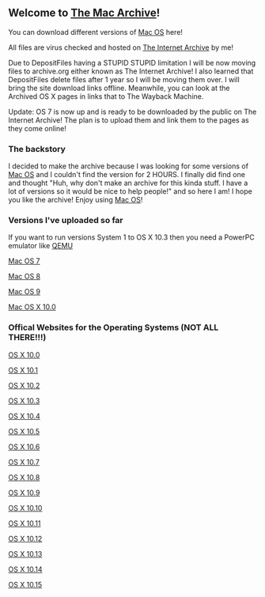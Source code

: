 ## Welcome to [The Mac Archive](https://afellowspeedrunner.github.io/themacarchive.com)!

You can download different versions of [Mac OS](https://en.wikipedia.org/wiki/MacOS) here!

All files are virus checked and hosted on [The Internet Archive](https://archive.org) by me!

Due to DepositFiles having a STUPID STUPID limitation I will be now moving files to archive.org either known as The Internet Archive! I also learned that DepositFiles delete files after 1 year so I will be moving them over. I will bring the site download links offline. Meanwhile, you can look at the Archived OS X pages in links that to The Wayback Machine.

Update: OS 7 is now up and is ready to be downloaded by the public on The Internet Archive! The plan is to upload them and link them to the pages as they come online!


### The backstory

I decided to make the archive because I was looking for some versions of [Mac OS](https://en.wikipedia.org/wiki/MacOS) and I couldn't find the version for 2 HOURS. I finally did find one and thought "Huh, why don't make an archive for this kinda stuff. I have a lot of versions so it would be nice to help people!" and so here I am! I hope you like the archive! Enjoy using [Mac OS](https://en.wikipedia.org/wiki/MacOS)!

### Versions I've uploaded so far

If you want to run versions System 1 to OS X 10.3 then you need a PowerPC emulator like [QEMU](https://www.qemu.org/)

[Mac OS 7](https://archive.org/details/os-7-install-cd)

[Mac OS 8]()

[Mac OS 9]()

[Mac OS X 10.0]()

### Offical Websites for the Operating Systems (NOT ALL THERE!!!)

[OS X 10.0](https://web.archive.org/web/20010629214227/http://www.apple.com/macosx/)

[OS X 10.1](https://web.archive.org/web/20011117192235/http://www.apple.com/macosx/)

[OS X 10.2](https://web.archive.org/web/20030401082613/http://www.apple.com/macosx/)

[OS X 10.3](https://web.archive.org/web/20050111015225/http://www.apple.com/macosx/)

[OS X 10.4](https://web.archive.org/web/20060728031552/http://www.apple.com/macosx/)

[OS X 10.5](https://web.archive.org/web/20090528055219/http://www.apple.com/macosx/)

[OS X 10.6](https://web.archive.org/web/20090929063403/http://www.apple.com/macosx/)

[OS X 10.7](https://web.archive.org/web/20120609062701/http://www.apple.com/macosx/)

[OS X 10.8](https://web.archive.org/web/20121231120319/http://www.apple.com/osx/)

[OS X 10.9](https://web.archive.org/web/20141015031940/http://www.apple.com/osx/)

[OS X 10.10](https://web.archive.org/web/20150828025125/http://www.apple.com/osx/)

[OS X 10.11](https://web.archive.org/web/20160902012446/https://www.apple.com/osx/)

[OS X 10.12](https://web.archive.org/web/20170830032643/www.apple.com/macos/sierra/)

[OS X 10.13](https://web.archive.org/web/20180911191128/https://www.apple.com/macos/high-sierra/)

[OS X 10.14](https://web.archive.org/web/20190901002230/https://www.apple.com/macos/mojave/)

[OS X 10.15](https://web.archive.org/web/20201109035708/http://www.apple.com/macos/catalina/)
